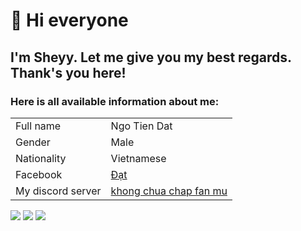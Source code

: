 # **👋 Hi everyone**

## I'm Sheyy. Let me give you my best regards. Thank's you here!

### Here is all available information about me:

<table>
    <tr>
        <td>Full name</td>
        <td>Ngo Tien Dat</td>
    </tr>
    <tr>
        <td>Gender</td>
        <td>Male</td>
    </tr>
    <tr>
        <td>Nationality</td>
        <td>Vietnamese</td>
    </tr>
    <tr>
        <td>Facebook</td>
        <td><a href="http://www.facebook.com/sheyy3103" target="_blank">Đạt</a></td>
    </tr>
    <tr>
        <td>My discord server</td>
        <td><a href="https://discord.gg/cynReCzh5C" target="_blank">khong chua chap fan mu</a></td>
    </tr>
</table>

![](http://github-profile-summary-cards.vercel.app/api/cards/profile-details?username=sheyy3103&theme=2077)
![](http://github-profile-summary-cards.vercel.app/api/cards/stats?username=sheyy3103&theme=2077) 
![](http://github-profile-summary-cards.vercel.app/api/cards/productive-time?username=sheyy3103&theme=2077&utcOffset=8) 

